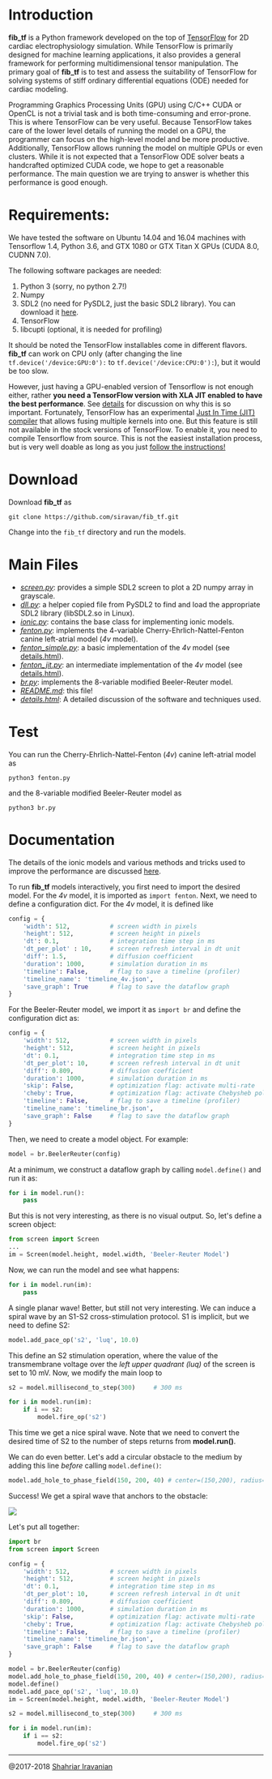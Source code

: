 # Introduction

**fib_tf** is a Python framework developed on the top of [TensorFlow](http://tensorflow.org) for 2D cardiac electrophysiology simulation. While TensorFlow is primarily designed for machine learning applications, it also provides a general framework for performing multidimensional tensor manipulation. The primary goal of **fib_tf** is to test and assess the suitability of TensorFlow for solving systems of stiff ordinary differential equations (ODE) needed for cardiac modeling.

Programming Graphics Processing Units (GPU) using C/C++ CUDA or OpenCL is not a trivial task and is both time-consuming and error-prone. This is where TensorFlow can be very useful. Because TensorFlow takes care of the lower level details of running the model on a GPU, the programmer can focus on the high-level model and be more productive. Additionally, TensorFlow allows running the model on multiple GPUs or even clusters. While it is not expected that a TensorFlow ODE solver beats a handcrafted optimized CUDA code, we hope to get a reasonable performance. The main question we are trying to answer is whether this performance is good enough.

# Requirements:

We have tested the software on Ubuntu 14.04 and 16.04 machines with Tensorflow 1.4, Python 3.6, and GTX 1080 or GTX Titan X GPUs (CUDA 8.0, CUDNN 7.0).

The following software packages are needed:

  1. Python 3 (sorry, no python 2.7!)
  2. Numpy
  3. SDL2 (no need for PySDL2, just the basic SDL2 library). You can download it [here](https://wiki.libsdl.org/Installation).
  4. TensorFlow
  5. libcupti (optional, it is needed for profiling)

It should be noted the TensorFlow installables come in different flavors. **fib_tf** can work on CPU only (after changing the line `tf.device('/device:GPU:0'):` to `tf.device('/device:CPU:0'):`), but it would be too slow.

However, just having a GPU-enabled version of Tensorflow is not enough either, rather **you need a TensorFlow version with XLA JIT enabled to have the best performance**. See [details](https://siravan.github.io/fib_tf/details.html) for discussion on why this is so important. Fortunately, TensorFlow has an experimental [Just In Time (JIT) compiler](https://www.tensorflow.org/performance/xla/jit) that allows fusing multiple kernels into one. But this feature is still not available in the stock versions of TensorFlow. To enable it, you need to compile Tensorflow from source. This is not the easiest installation process, but is very well doable as long as you just [follow the instructions!](https://www.tensorflow.org/install/install_sources)

# Download

Download **fib_tf** as

`git clone https://github.com/siravan/fib_tf.git`

Change into the `fib_tf` directory and run the models.

# Main Files

- *[screen.py](screen.py)*: provides a simple SDL2 screen to plot a 2D numpy array in grayscale.
- *[dll.py](dll.py)*: a helper copied file from PySDL2 to find and load the appropriate SDL2 library (libSDL2.so in Linux).
- *[ionic.py](ionic.py)*: contains the base class for implementing ionic models.
- *[fenton.py](fenton.py)*: implements the 4-variable Cherry-Ehrlich-Nattel-Fenton canine left-atrial model (*4v* model).
- *[fenton_simple.py](fenton_simple.py)*: a basic implementation of the *4v* model (see [details.html](https://siravan.github.io/fib_tf/details.html)).
- *[fenton_jit.py](fenton_jit.py)*: an intermediate implementation of the *4v* model (see [details.html](https://siravan.github.io/fib_tf/details.html)).
- *[br.py](br.py)*: implements the 8-variable modified Beeler-Reuter model.
- *[README.md](README.md)*: this file!
- *[details.html](https://siravan.github.io/fib_tf/details.html)*: A detailed discussion of the software and techniques used.

# Test

You can run the Cherry-Ehrlich-Nattel-Fenton (*4v*) canine left-atrial model as

`python3 fenton.py`

and the 8-variable modified Beeler-Reuter model as

`python3 br.py`

# Documentation

The details of the ionic models and various methods and tricks used to improve the performance are discussed [here](https://siravan.github.io/fib_tf/details.html).

To run **fib_tf** models interactively, you first need to import the desired model. For the *4v* model, it is imported as `import fenton`. Next, we need to define a configuration dict. For the *4v* model, it is defined like

```python
config = {
    'width': 512,           # screen width in pixels
    'height': 512,          # screen height in pixels
    'dt': 0.1,              # integration time step in ms
    'dt_per_plot' : 10,     # screen refresh interval in dt unit
    'diff': 1.5,            # diffusion coefficient
    'duration': 1000,       # simulation duration in ms
    'timeline': False,      # flag to save a timeline (profiler)
    'timeline_name': 'timeline_4v.json',
    'save_graph': True      # flag to save the dataflow graph
}
```

For the Beeler-Reuter model, we import it as `import br` and define the configuration dict as:

```python
config = {
    'width': 512,           # screen width in pixels
    'height': 512,          # screen height in pixels
    'dt': 0.1,              # integration time step in ms        
    'dt_per_plot': 10,      # screen refresh interval in dt unit
    'diff': 0.809,          # diffusion coefficient
    'duration': 1000,       # simulation duration in ms
    'skip': False,          # optimization flag: activate multi-rate
    'cheby': True,          # optimization flag: activate Chebysheb polynomials
    'timeline': False,      # flag to save a timeline (profiler)
    'timeline_name': 'timeline_br.json',
    'save_graph': False     # flag to save the dataflow graph
}
```

Then, we need to create a model object. For example:

```python
model = br.BeelerReuter(config)
```

At a minimum, we construct a dataflow graph by calling `model.define()` and run it as:

```python
for i in model.run():
    pass
```

But this is not very interesting, as there is no visual output. So, let's define a screen object:

```python
from screen import Screen
...
im = Screen(model.height, model.width, 'Beeler-Reuter Model')
```

Now, we can run the model and see what happens:

```python
for i in model.run(im):
    pass
```

A single planar wave! Better, but still not very interesting. We can induce a spiral wave by an S1-S2 cross-stimulation protocol. S1 is implicit, but we need to define S2:

```python
model.add_pace_op('s2', 'luq', 10.0)
```

This define an S2 stimulation operation, where the value of the transmembrane voltage over the *left upper quadrant (luq)* of the screen is set to 10 mV. Now, we modify the main loop to

```python
s2 = model.millisecond_to_step(300)     # 300 ms

for i in model.run(im):
    if i == s2:
        model.fire_op('s2')
```

This time we get a nice spiral wave. Note that we need to convert the desired time of S2 to the number of steps returns from **model.run()**.

We can do even better. Let's add a circular obstacle to the medium by adding this line *before* calling `model.define()`:

```python
model.add_hole_to_phase_field(150, 200, 40) # center=(150,200), radius=40
```

Success! We get a spiral wave that anchors to the obstacle:

![](https://siravan.github.io/fib_tf/br.png)

Let's put all together:

```python
import br
from screen import Screen

config = {
    'width': 512,           # screen width in pixels
    'height': 512,          # screen height in pixels
    'dt': 0.1,              # integration time step in ms        
    'dt_per_plot': 10,      # screen refresh interval in dt unit
    'diff': 0.809,          # diffusion coefficient
    'duration': 1000,       # simulation duration in ms
    'skip': False,          # optimization flag: activate multi-rate
    'cheby': True,          # optimization flag: activate Chebysheb polynomials
    'timeline': False,      # flag to save a timeline (profiler)
    'timeline_name': 'timeline_br.json',
    'save_graph': False     # flag to save the dataflow graph
}

model = br.BeelerReuter(config)
model.add_hole_to_phase_field(150, 200, 40) # center=(150,200), radius=40
model.define()
model.add_pace_op('s2', 'luq', 10.0)
im = Screen(model.height, model.width, 'Beeler-Reuter Model')

s2 = model.millisecond_to_step(300)     # 300 ms

for i in model.run(im):
    if i == s2:
        model.fire_op('s2')

```

---
@2017-2018 [Shahriar Iravanian](siravan@emory.edu)

